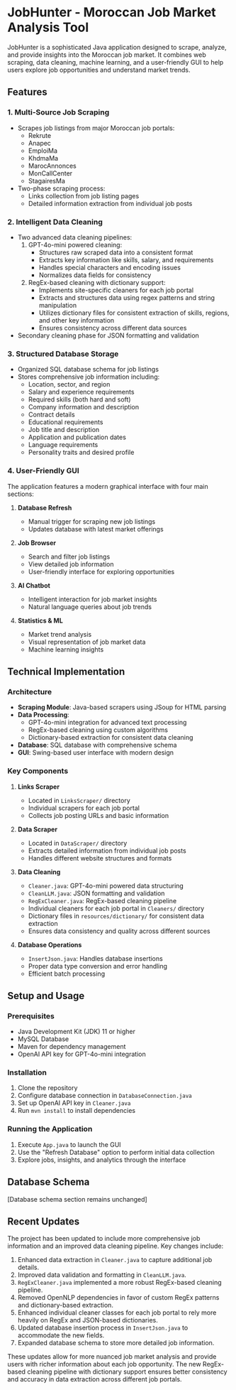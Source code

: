 # JobHunter - Moroccan Job Market Analysis Tool

JobHunter is a sophisticated Java application designed to scrape, analyze, and provide insights into the Moroccan job market. It combines web scraping, data cleaning, machine learning, and a user-friendly GUI to help users explore job opportunities and understand market trends.

## Features

### 1. Multi-Source Job Scraping
- Scrapes job listings from major Moroccan job portals:
  - Rekrute
  - Anapec
  - EmploiMa
  - KhdmaMa
  - MarocAnnonces
  - MonCallCenter
  - StagairesMa
- Two-phase scraping process:
  - Links collection from job listing pages
  - Detailed information extraction from individual job posts

### 2. Intelligent Data Cleaning
- Two advanced data cleaning pipelines:
  1. GPT-4o-mini powered cleaning:
     - Structures raw scraped data into a consistent format
     - Extracts key information like skills, salary, and requirements
     - Handles special characters and encoding issues
     - Normalizes data fields for consistency
  2. RegEx-based cleaning with dictionary support:
     - Implements site-specific cleaners for each job portal
     - Extracts and structures data using regex patterns and string manipulation
     - Utilizes dictionary files for consistent extraction of skills, regions, and other key information
     - Ensures consistency across different data sources
- Secondary cleaning phase for JSON formatting and validation

### 3. Structured Database Storage
- Organized SQL database schema for job listings
- Stores comprehensive job information including:
  - Location, sector, and region
  - Salary and experience requirements
  - Required skills (both hard and soft)
  - Company information and description
  - Contract details
  - Educational requirements
  - Job title and description
  - Application and publication dates
  - Language requirements
  - Personality traits and desired profile

### 4. User-Friendly GUI
The application features a modern graphical interface with four main sections:

1. **Database Refresh**
   - Manual trigger for scraping new job listings
   - Updates database with latest market offerings

2. **Job Browser**
   - Search and filter job listings
   - View detailed job information
   - User-friendly interface for exploring opportunities

3. **AI Chatbot**
   - Intelligent interaction for job market insights
   - Natural language queries about job trends

4. **Statistics & ML**
   - Market trend analysis
   - Visual representation of job market data
   - Machine learning insights

## Technical Implementation

### Architecture
- **Scraping Module**: Java-based scrapers using JSoup for HTML parsing
- **Data Processing**: 
  - GPT-4o-mini integration for advanced text processing
  - RegEx-based cleaning using custom algorithms
  - Dictionary-based extraction for consistent data cleaning
- **Database**: SQL database with comprehensive schema
- **GUI**: Swing-based user interface with modern design

### Key Components

1. **Links Scraper**
   - Located in `LinksScraper/` directory
   - Individual scrapers for each job portal
   - Collects job posting URLs and basic information

2. **Data Scraper**
   - Located in `DataScraper/` directory
   - Extracts detailed information from individual job posts
   - Handles different website structures and formats

3. **Data Cleaning**
   - `Cleaner.java`: GPT-4o-mini powered data structuring
   - `CleanLLM.java`: JSON formatting and validation
   - `RegExCleaner.java`: RegEx-based cleaning pipeline
   - Individual cleaners for each job portal in `Cleaners/` directory
   - Dictionary files in `resources/dictionary/` for consistent data extraction
   - Ensures data consistency and quality across different sources

4. **Database Operations**
   - `InsertJson.java`: Handles database insertions
   - Proper data type conversion and error handling
   - Efficient batch processing

## Setup and Usage

### Prerequisites
- Java Development Kit (JDK) 11 or higher
- MySQL Database
- Maven for dependency management
- OpenAI API key for GPT-4o-mini integration

### Installation
1. Clone the repository
2. Configure database connection in `DatabaseConnection.java`
3. Set up OpenAI API key in `Cleaner.java`
4. Run `mvn install` to install dependencies

### Running the Application
1. Execute `App.java` to launch the GUI
2. Use the "Refresh Database" option to perform initial data collection
3. Explore jobs, insights, and analytics through the interface

## Database Schema

[Database schema section remains unchanged]

## Recent Updates

The project has been updated to include more comprehensive job information and an improved data cleaning pipeline. Key changes include:
1. Enhanced data extraction in `Cleaner.java` to capture additional job details.
2. Improved data validation and formatting in `CleanLLM.java`.
3. `RegExCleaner.java` implemented a more robust RegEx-based cleaning pipeline.
4. Removed OpenNLP dependencies in favor of custom RegEx patterns and dictionary-based extraction.
5. Enhanced individual cleaner classes for each job portal to rely more heavily on RegEx and JSON-based dictionaries.
6. Updated database insertion process in `InsertJson.java` to accommodate the new fields.
7. Expanded database schema to store more detailed job information.

These updates allow for more nuanced job market analysis and provide users with richer information about each job opportunity. The new RegEx-based cleaning pipeline with dictionary support ensures better consistency and accuracy in data extraction across different job portals.
